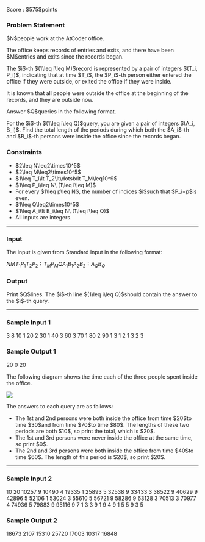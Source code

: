 
<div>

<span>

<span>

<p>
Score : $575$points
</p>

<div>

<section>

### **Problem Statement**

<p>
$N$people work at the AtCoder office.
</p>

<p>
The office keeps records of entries and exits, and there have been $M$entries and exits since the records began.
</p>

<p>
The $i$-th $(1\leq i\leq M)$record is represented by a pair of integers $(T_i, P_i)$, indicating that at time $T_i$, the $P_i$-th person either entered the office if they were outside, or exited the office if they were inside.
</p>

<p>
It is known that all people were outside the office at the beginning of the records, and they are outside now.
</p>

<p>
Answer $Q$queries in the following format.
</p>

<p>
For the $i$-th $(1\leq i\leq Q)$query, you are given a pair of integers $(A_i, B_i)$. Find the total length of the periods during which both the $A_i$-th and $B_i$-th persons were inside the office since the records began.
</p>

</section>

</div>

<div>

<section>

### **Constraints**

<ul>

<li>
$2\leq N\leq2\times10^5$
</li>

<li>
$2\leq M\leq2\times10^5$
</li>

<li>
$1\leq T_1\lt T_2\lt\dotsb\lt T_M\leq10^9$
</li>

<li>
$1\leq P_i\leq N\ (1\leq i\leq M)$
</li>

<li>
For every $1\leq p\leq N$, the number of indices $i$such that $P_i=p$is even.
</li>

<li>
$1\leq Q\leq2\times10^5$
</li>

<li>
$1\leq A_i\lt B_i\leq N\ (1\leq i\leq Q)$
</li>

<li>
All inputs are integers.
</li>

</ul>

</section>

</div>

---

<div>

<div>

<section>

### **Input**

<p>
The input is given from Standard Input in the following format:
</p>

<div>

$N$$M$$T_1$$P_1$$T_2$$P_2$$\vdots$$T_M$$P_M$$Q$$A_1$$B_1$$A_2$$B_2$$\vdots$$A_Q$$B_Q$
</div>

</section>

</div>

<div>

<section>

### **Output**

<p>
Print $Q$lines.
The $i$-th line $(1\leq i\leq Q)$should contain the answer to the $i$-th query.
</p>

</section>

</div>

</div>

---

<div>

<section>

### **Sample Input 1**

<div>

3 8
10 1
20 2
30 1
40 3
60 3
70 1
80 2
90 1
3
1 2
1 3
2 3

</div>

</section>

</div>

<div>

<section>

### **Sample Output 1**

<div>

20
0
20

</div>

<p>
The following diagram shows the time each of the three people spent inside the office.
</p>

<p>

<img src="https://img.atcoder.jp/abc365/268561b2e39007a186ef6ce29471170f.png">

</img>

</p>

<p>
The answers to each query are as follows:
</p>

<ul>

<li>
The 1st and 2nd persons were both inside the office from time $20$to time $30$and from time $70$to time $80$. The lengths of these two periods are both $10$, so print the total, which is $20$.
</li>

<li>
The 1st and 3rd persons were never inside the office at the same time, so print $0$.
</li>

<li>
The 2nd and 3rd persons were both inside the office from time $40$to time $60$. The length of this period is $20$, so print $20$.
</li>

</ul>

</section>

</div>

---

<div>

<section>

### **Sample Input 2**

<div>

10 20
10257 9
10490 4
19335 1
25893 5
32538 9
33433 3
38522 9
40629 9
42896 5
52106 1
53024 3
55610 5
56721 9
58286 9
63128 3
70513 3
70977 4
74936 5
79883 9
95116 9
7
1 3
3 9
1 9
4 9
1 5
5 9
3 5

</div>

</section>

</div>

<div>

<section>

### **Sample Output 2**

<div>

18673
2107
15310
25720
17003
10317
16848

</div>

</section>

</div>

</span>

</span>

</div>
